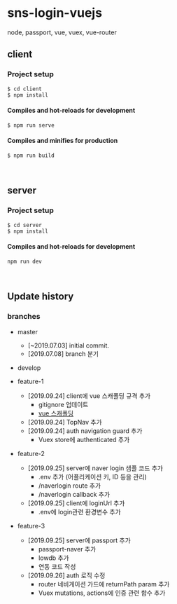 # sns-login-vuejs
node, passport, vue, vuex, vue-router

## client
### Project setup
```
$ cd client
$ npm install
```

#### Compiles and hot-reloads for development
```
$ npm run serve
```

#### Compiles and minifies for production
```
$ npm run build
```

<br>

## server
### Project setup
```
$ cd server
$ npm install
```

#### Compiles and hot-reloads for development
```
npm run dev
```

<br>

## Update history
### branches
- master  
    - [~2019.07.03] initial commit.  
    - [2019.07.08] branch 분기 
    
- develop  
    
- feature-1  
    - [2019.09.24] client에 vue 스캐폴딩 규격 추가
        - gitignore 업데이트
        - [vue 스캐폴딩](https://github.com/KimHyeshin/vue-code-scaffolding)
    - [2019.09.24] TopNav 추가
    - [2019.09.24] auth navigation guard 추가
        - Vuex store에 authenticated 추가
        
- feature-2  
    - [2019.09.25] server에 naver login 샘플 코드 추가
        - .env 추가 (어플리케이션 키, ID 등을 관리)
        - /naverlogin route 추가
        - /naverlogin callback 추가
    - [2019.09.25] client에 loginUrl 추가
        - .env에 login관련 환경변수 추가
   
- feature-3        
    - [2019.09.25] server에 passport 추가
        - passport-naver 추가 
        - lowdb 추가
        - 연동 코드 작성
    - [2019.09.26] auth 로직 수정
        - router 네비게이션 가드에 returnPath param 추가
        - Vuex mutations, actions에 인증 관련 함수 추가 
        

